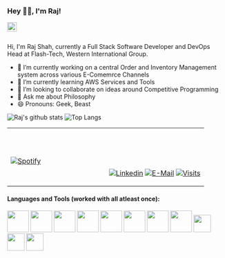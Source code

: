 ### Hey 👋🏻, I'm Raj! 

<a href="https://www.linkedin.com/in/raj1238/">
  <img align="left" alt="Raj's LinkedIn" width="22px" src="https://cdn.jsdelivr.net/npm/simple-icons@v3/icons/linkedin.svg" />
</a>

<br />
<br />

Hi, I'm Raj Shah, currently a Full Stack Software Developer and DevOps Head at Flash-Tech, Western International Group.

- 🔭 I’m currently working on a central Order and Inventory Management system across various E-Comemrce Channels
- 🌱 I’m currently learning AWS Services and Tools
- 👯 I’m looking to collaborate on ideas around Competitive Programming 
- 💬 Ask me about Philosophy
- 😄 Pronouns: Geek, Beast

![Raj's github stats](https://github-readme-stats.raj1238.vercel.app/api?username=raj1238&show_icons=true&theme=radical&include_all_commits=true&count_private=true)
![Top Langs](https://github-readme-stats.raj1238.vercel.app/api/top-langs/?username=raj1238&layout=compact&theme=radical)

<table width="100%"> 
  <tr>
  <td width="50%">
      
&nbsp; <br> [![Spotify](https://novatorem.raj1238.vercel.app//api/spotify)](https://open.spotify.com/user/raj1238)

  </td>
  <td width="50%">

<br><p align="center"><br><br>
  [![Linkedin](https://img.shields.io/badge/linked-in-369?style=flat-square&logo=linkedin&logoColor=white&color=blue)](https://www.linkedin.com/in/raj1238/)
  [![E-Mail](https://img.shields.io/badge/email-reveal-2a8?style=flat-square&logo=gmail&logoColor=white)](https://mailhide.io/e/Mw1EOJKM)
  [![Visits](https://komarev.com/ghpvc/?username=raj1238&logo=GitHub&label=github%20visits&color=336699&logoColor=white&style=flat-square)](https://github.com/raj1238)
</p>
  </td>
  </table>





#### Languages and Tools (worked with all atleast once):


<code><a href="https://www.djangoproject.com/" target="_blank"><img height="50" src="https://www.vectorlogo.zone/logos/djangoproject/djangoproject-ar21.svg"></a></code>
<code><a href="https://spring.io/" target="_blank"><img height="50" src="https://www.vectorlogo.zone/logos/springio/springio-ar21.svg"></a></code>
<code><a href="https://aws.amazon.com/" target="_blank"><img height="50" src="https://www.vectorlogo.zone/logos/amazon_aws/amazon_aws-ar21.svg"></a></code>
<code><a href="https://www.python.org/" target="_blank"><img height="50" src="https://www.vectorlogo.zone/logos/python/python-ar21.svg"></a></code>
<code><a href="https://git-scm.com//" target="_blank"><img height="50" src="https://www.vectorlogo.zone/logos/git-scm/git-scm-ar21.svg"></a></code>
<code><a href="https://reactjs.org/" target="_blank"><img height="50" src="https://www.vectorlogo.zone/logos/reactjs/reactjs-ar21.svg"></a></code>
<code><a href="https://www.javascript.com/" target="_blank"><img height="50" src="https://www.vectorlogo.zone/logos/javascript/javascript-ar21.svg"></a></code>
<code><a href="https://www.mysql.com/" target="_blank"><img height="50" src="https://www.vectorlogo.zone/logos/mysql/mysql-ar21.svg"></a></code>
<code><a href="https://www.java.com/" target="_blank"><img height="40" src="https://www.vectorlogo.zone/logos/java/java-horizontal.svg"></a></code>
<code><a href="https://www.mongodb.com/" target="_blank"><img height="40" src="https://www.vectorlogo.zone/logos/mongodb/mongodb-ar21.svg"></a></code>
<code><a href="https://aws.amazon.com/elasticsearch-service/" target="_blank"><img height="40" src="https://www.vectorlogo.zone/logos/elastic/elastic-ar21.svg"></a></code>



